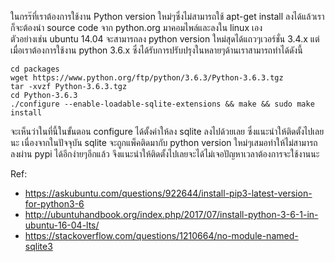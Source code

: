 
ในกรร๊ที่เราต้องการใช้งาน Python version ใหม่ๆซึ่งไม่สามารถใช้ apt-get install ลงได้แล้วเราก็จะต้องนำ source code จาก python.org มาคอมไพล์และลงใน linux เอง  
ตัวอย่างเช่น ubuntu 14.04 จะสามารถลง python version ใหม่สุดได้แถวๆเวอร์ชั่น 3.4.x 
แต่เมื่อเราต้องการใช้งาน python 3.6.x ซึ่งได้รับการปรับปรุงในหลายๆด้านเราสามารถทำได้ดังนี้
  
```
cd packages
wget https://www.python.org/ftp/python/3.6.3/Python-3.6.3.tgz
tar -xvzf Python-3.6.3.tgz
cd Python-3.6.3
./configure --enable-loadable-sqlite-extensions && make && sudo make install
```
  
จะเห็นว่าในที่นี้ในขั้นตอน configure ได้ตั้งค่าให้ลง sqlite ลงไปด้วยเลย ซึ่งแนะนำให้ติดตั้งไปเลยนะ
เนื่องจากในปัจจุบัน sqlite จะถูกแพ็คติดมากับ python version ใหม่ๆเสมอทำให้ไม่สามารถลงผ่าน pypi ได้อีกง่ายๆอีกแล้ว จึงแนะนำให้ติดตั้งไปเลยจะได้ไม่เจอปัญหาเวลาต้องการจะใช้งานนะ  
  
Ref:  
- https://askubuntu.com/questions/922644/install-pip3-latest-version-for-python3-6
- http://ubuntuhandbook.org/index.php/2017/07/install-python-3-6-1-in-ubuntu-16-04-lts/
- https://stackoverflow.com/questions/1210664/no-module-named-sqlite3
  
  
